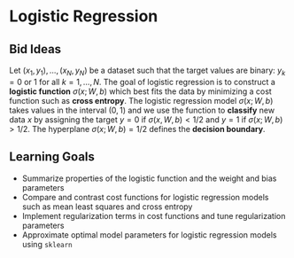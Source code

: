 # Logistic Regression

## Bid Ideas

Let $(x_1,y_1),\dots,(x_N,y_N)$ be a dataset such that the target values are binary: $y_k = 0$ or $1$ for all $k=1,\dots,N$. The goal of logistic regression is to construct a **logistic function** $\sigma(x;W,b)$ which best fits the data by minimizing a cost function such as **cross entropy**. The logistic regression model $\sigma(x;W,b)$ takes values in the interval $(0,1)$ and we use the function to **classify** new data $x$ by assigning the target $y=0$ if $\sigma(x,W,b) < 1/2$ and $y = 1$ if $\sigma(x;W,b) > 1/2$. The hyperplane $\sigma(x;W,b) = 1/2$ defines the **decision boundary**.

## Learning Goals

* Summarize properties of the logistic function and the weight and bias parameters
* Compare and contrast cost functions for logistic regression models such as mean least squares and cross entropy
* Implement regularization terms in cost functions and tune regularization parameters
* Approximate optimal model parameters for logistic regression models using `sklearn`